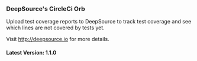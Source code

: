 ### DeepSource's CircleCi Orb
Upload test coverage reports to DeepSource to track test coverage and see which lines are not covered by tests yet.

Visit http://deepsource.io for more details.

#### Latest Version: 1.1.0
